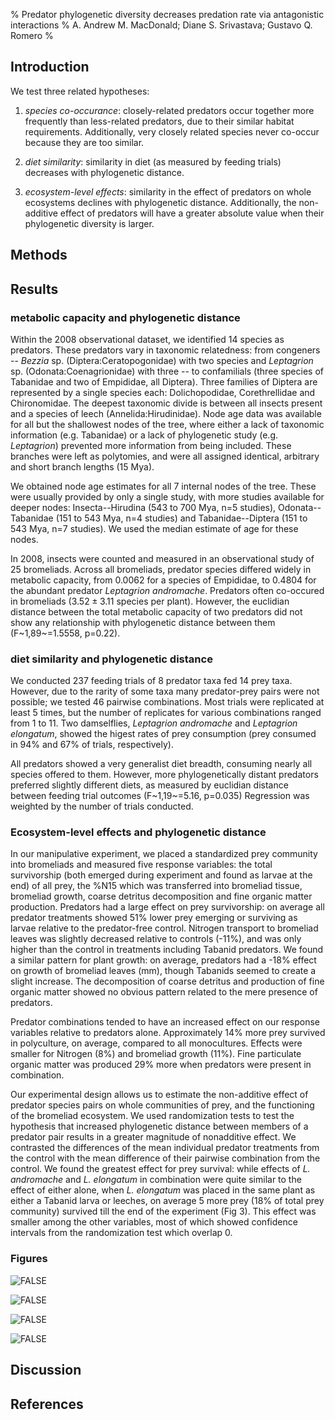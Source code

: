 % Predator phylogenetic diversity decreases predation rate via antagonistic interactions
% A. Andrew M. MacDonald; Diane S. Srivastava; Gustavo Q. Romero
%







## Introduction


<!-- 
Predators are present in most ecosystems, and are important functional groups in determining ecosystem function.  While predator-prey relationships have been studied for a long time, we understand little of the effects of predator diversity on whole communites and ecosystems.  Phylogenetic diversity of plants may correlates well with community level variables, but as yet studies of predator combinations rarely use measures of predator phylogenetic diversity.  In our study we present results from patterns of predator co-occurance, feeding trials, finally a community-level experiment in which we directly manipulated phylogenetic diversity of predators.  In each we ask if the phylogenetic distance between predators is related to similarity, or if diversity is correlated with effect on ecosystem function
.
Decreasing predator richness has been shown to increase herbivory [@Byrnes2006] in a three-level kelp food web.  As these authors point out, the effect of diversity on ecosystem functioning is better known for lower tropic levels, rather than predators.   
Predator combinations can have many different outcomes.  From the perspective of ecosystem function it is important to consider whether these result in more or less top-down control.  Predator effects can be direct via changes in consumption, indirect via non-consumptive effects.  in other words, it can be via the effects of predators on each other, or on their prey, and directly or indirectly.  Therefore, in our experiment we tracked both predator and prey survival to the end of the experiment

for example, predators can kill each other, or decrease feeding rates. 
-->

We test three related hypotheses: 

1. *species co-occurance*: closely-related predators occur together more frequently than less-related predators, due to their similar habitat requirements.  Additionally, very closely related species never co-occur because they are  too similar.

2. *diet similarity*: similarity in diet (as measured by feeding trials) decreases with phylogenetic distance.

3. *ecosystem-level effects*: similarity in the effect of predators on whole ecosystems declines with phylogenetic distance.  Additionally, the non-additive effect of predators will have a greater absolute value when their phylogenetic diversity is larger.


## Methods

<!-- 
We combined predators together in species pairs that represented a
range of relatedness: congeners (two congeneric damselflies,
*Leptagrion andromache* and *Leptagrion elongatum*), two
insects (a damselfly, *L. elongatum* and a predatory fly
(Diptera: Tabanidae)) and two invertebrates (*L. elongatum* and
leeches).  We also included these four species in monoculture, along
with a predator-free control (8 treatments, n=5).  Combinations were
substitutive, maintaining the same amount of predator metabolic
capacity (biomass raised to the power of 0.69, predicting the scaling
of metabolism with body mass [@Brown2004]) in each.  Response
variables included the rate of decomposition of leaves, bromeliad
growth and insect emergence.  This experiment allows the estimation of
the effect of each predator species from monoculture treatments, as
well as the detection of non-additive effects in predator
combinations. 

In Feburary 2011, bromeliads between 90 and 200ml were collected, thoroughly
washed and soaked for 12 hours in a tub of water.  They were then hung for 48
hours to dry.  One bromeliad dissected after this procedure contained no
insects.

Each bromeliad was supplied with dried leaves, simulating natural detritus
inputs from the canopy.  We enriched these leaves with N-15 by fertilizing
five (Jabuticaba, *Plinia cauliflora*) plants with 40ml/pot/day of 5g/L
ammonium sulphate containing 10 percent atom excess of N15. *duration*.
started on 27/1/2011 Whole leaves were then picked from plants and air-dried
until constant weight, and then soaked for three days and the water discarded.
About 1.5 g of leaves were placed in each bromeliad (1.5006 ± `r
sd(pd$mass.g.)`).

Each bromeliad was stocked with a representative insect community. The
densities of each prey taxon were calculated from a 2008 observational
dataset, using data from bromeliads of similar size to those in our experiment
(DS Srivastava, upub. data).  All densities used were within the range of
these calculated abundances, and all experimental bromeliads received the same
insect community.  Halfway through the experiment, insects were added to
bromeliads a second time.

\begin{table}
  \centering
  \caption{densities of each species}
  \label{tab:sppden}
  \begin{tabular}{l l}
    \hline
    \emph{Chironomus detriticula} & 10 \\
    \emph{Polypedium} sp. 1 & 4 \\
    \emph{Polypedium} sp. 2 & 2 \\
    \emph{Psychodid} sp. 1 & 1 \\
    \emph{Scyrtes} sp. A & 5 \\
    \emph{Culex} spp. & 4 \\
    \emph{Trentepholia} sp. & 1
  \end{tabular}
\end{table}

After addition of the prey community, all bromeliads were enclosed
with a mesh cage and checked daily for emergence of adults. 

-->

<!--    Our central hypothesis is that the phylogenetic relationships among
predatory taxa in this system can be used to interpret their ecology.
Specifically, we test the hypothesis that phylogenetic relatedness is
negatively correlated with probability of co-occurance, positively with diet
similarity.  Consequently, we might predict that ecosystem function peaks at
some intermediate level of phylogenetic diversity -- where predators occur but
where their similarity creates complementarity.  -->

## Results













### metabolic capacity and phylogenetic distance







Within the 2008 observational dataset, we identified 14 species as predators. These predators vary in taxonomic relatedness: from congeners -- _Bezzia_ sp. (Diptera:Ceratopogonidae) with two species and _Leptagrion_ sp. (Odonata:Coenagrionidae) with three --  to confamilials (three species of Tabanidae and two of Empididae, all Diptera). Three families of Diptera are represented by a single species each: Dolichopodidae, Corethrellidae and Chironomidae. The deepest taxonomic divide is between all insects present and a species of leech (Annelida:Hirudinidae). Node age data was available for all but the shallowest nodes of the tree, where either a lack of taxonomic information (e.g. Tabanidae) or a lack of phylogenetic study (e.g. _Leptagrion_) prevented more information from being included.  These branches were left as polytomies, and were all assigned identical, arbitrary and short branch lengths (15 Mya).

We obtained node age estimates for all 7 internal nodes of the tree.  These were usually provided by only a single study, with more studies available for deeper nodes: Insecta--Hirudina (543 to 700 Mya, n=5 studies), Odonata--Tabanidae (151 to 543 Mya, n=4 studies) and Tabanidae--Diptera (151 to 543 Mya, n=7 studies).  We used the median estimate of age for these nodes.

In 2008, insects were counted and measured in an observational study of 25 bromeliads. Across all bromeliads, predator species differed widely in metabolic capacity, from 0.0062 for a species of Empididae, to 0.4804 for the abundant predator _Leptagrion andromache_.  Predators often co-occured in bromeliads ($3.52 \pm 3.11$ species per plant).  However, the euclidian distance between the total metabolic capacity of two predators did not show any relationship with phylogenetic distance between them (F~1,89~=1.5558, p=0.22).

### diet similarity and phylogenetic distance



We conducted 237 feeding trials of 8 predator taxa fed 14 prey taxa.  However, due to the rarity of some taxa many predator-prey pairs were not possible; we tested 46 pairwise combinations.  Most trials were replicated at least 5 times, but the number of replicates for various combinations ranged from 1 to 11.  Two damselflies, _Leptagrion andromache_ and _Leptagrion elongatum_, showed the higest rates of prey consumption (prey consumed in 94% and 67% of trials, respectively). 




All predators showed a very generalist diet breadth, consuming nearly all species offered to them.  However, more phylogenetically distant predators preferred slightly different diets, as measured by euclidian distance between feeding trial outcomes (F~1,19~=5.16, p=0.035)  Regression was weighted by the number of trials conducted.

### Ecosystem-level effects and phylogenetic distance




In our manipulative experiment, we placed a standardized prey community into bromeliads and measured five response variables: the total survivorship (both emerged during experiment and found as larvae at the end) of all prey, the %N15 which was transferred into bromeliad tissue, bromeliad growth, coarse detritus decomposition and fine organic matter production.  Predators had a large effect on prey survivorship: on average all predator treatments showed 51% lower prey emerging or surviving as larvae relative to the predator-free control.  Nitrogen transport to bromeliad leaves was slightly decreased relative to controls (-11%), and was only higher than the control in treatments including Tabanid predators.  We found a similar pattern for plant growth: on average, predators had a -18% effect on growth of bromeliad leaves (mm), though Tabanids seemed to create a slight increase. The decomposition of coarse detritus and production of fine organic matter showed no obvious pattern related to the mere presence of predators.




Predator combinations tended to have an increased effect on our response variables relative to predators alone.  Approximately 14% more prey survived in polyculture, on average,  compared to all monocultures.  Effects were smaller for Nitrogen (8%) and bromeliad growth (11%). Fine particulate organic matter was produced 29% more when predators were present in combination.

Our experimental design allows us to estimate the non-additive effect of predator species pairs on whole communities of prey, and the functioning of the bromeliad ecosystem.  We used randomization tests to test the hypothesis that increased phylogenetic distance between members of a predator pair results in a greater magnitude of nonadditive effect.  We contrasted the differences of the mean individual predator treatments from the control with the mean difference of their pairwise combination from the control.  We found the greatest effect for prey survival: while effects of _L. andromache_ and _L. elongatum_ in combination were quite similar to the effect of either alone, when _L. elongatum_ was placed in the same plant as either a Tabanid larva or leeches, on average 5 more prey (18% of total prey community) survived till the end of the experiment (Fig 3).  This effect was smaller among the other variables, most of which showed confidence intervals from the randomization test which overlap 0.


### Figures

![FALSE](figure/FIG_metabolic_occurance_as_phylo.png) 



![FALSE](figure/FIG_feeding_trial_as_phylo.png) 


![FALSE](figure/FIG_PD_experiment_nonadditive.png) 



![FALSE](figure/FIG_experiment_responses.png) 



## Discussion



## References
